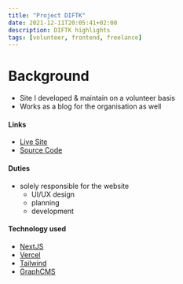 ```yaml
---
title: "Project DIFTK"
date: 2021-12-11T20:05:41+02:00
description: DIFTK highlights
tags: [volunteer, frontend, freelance]
---
```


# Background
- Site I developed & maintain on a volunteer basis
- Works as a blog for the organisation as well

#### Links
- [Live Site](https://www.doit4thekidz.org/)
- [Source Code](https://github.com/txndai/diftk-nextjs)


#### Duties
- solely responsible for the website
	- UI/UX design
	- planning
	- development

#### Technology used
- [NextJS](https://nextjs.org/)
- [Vercel](https://vercel.com)
- [Tailwind](https://tailwindcss.com/)
- [GraphCMS](https://graphcms.com/)

